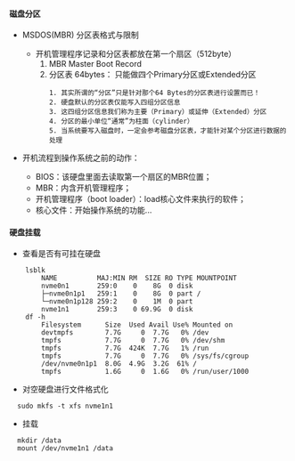 #### 磁盘分区

* MSDOS(MBR) 分区表格式与限制
    * 开机管理程序记录和分区表都放在第一个扇区（512byte）
        1. MBR Master Boot Record
        2. 分区表 64bytes： 只能做四个Primary分区或Extended分区
           ```
           1. 其实所谓的“分区”只是针对那个64 Bytes的分区表进行设置而已！
           2. 硬盘默认的分区表仅能写入四组分区信息
           3. 这四组分区信息我们称为主要（Primary）或延伸（Extended）分区
           4. 分区的最小单位“通常”为柱面（cylinder）
           5. 当系统要写入磁盘时，一定会参考磁盘分区表，才能针对某个分区进行数据的处理
           ```
           
    
* 开机流程到操作系统之前的动作：
  * BIOS：该硬盘里面去读取第一个扇区的MBR位置；
  * MBR：内含开机管理程序；
  * 开机管理程序（boot loader）：load核心文件来执行的软件；
  * 核心文件：开始操作系统的功能...
    

#### 硬盘挂载
* 查看是否有可挂在硬盘
```shell
    lsblk
        NAME          MAJ:MIN RM  SIZE RO TYPE MOUNTPOINT
        nvme0n1       259:0    0    8G  0 disk
        ├─nvme0n1p1   259:1    0    8G  0 part /
        └─nvme0n1p128 259:2    0    1M  0 part
        nvme1n1       259:3    0 69.9G  0 disk
    df -h
        Filesystem      Size  Used Avail Use% Mounted on
        devtmpfs        7.7G     0  7.7G   0% /dev
        tmpfs           7.7G     0  7.7G   0% /dev/shm
        tmpfs           7.7G  424K  7.7G   1% /run
        tmpfs           7.7G     0  7.7G   0% /sys/fs/cgroup
        /dev/nvme0n1p1  8.0G  4.9G  3.2G  61% /
        tmpfs           1.6G     0  1.6G   0% /run/user/1000
```
* 对空硬盘进行文件格式化
```shell
  sudo mkfs -t xfs nvme1n1
``` 

* 挂载
```shell
  mkdir /data
  mount /dev/nvme1n1 /data
```